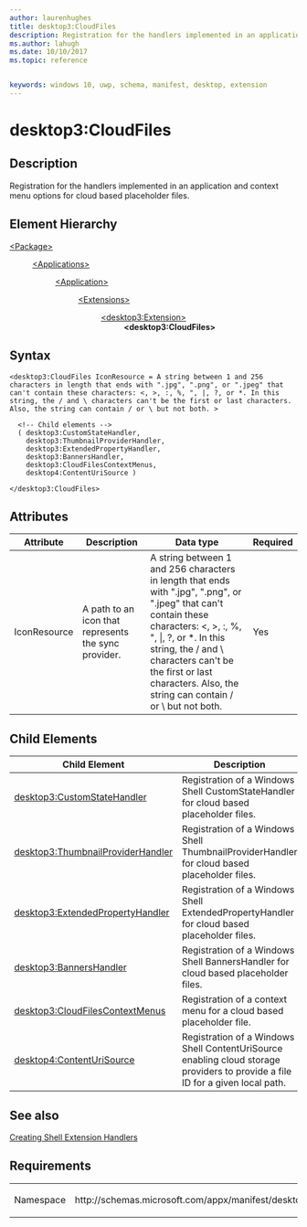 ```yaml
---
author: laurenhughes
title: desktop3:CloudFiles
description: Registration for the handlers implemented in an application and context menu options for cloud based placeholder files.
ms.author: lahugh
ms.date: 10/10/2017
ms.topic: reference


keywords: windows 10, uwp, schema, manifest, desktop, extension 
---
```


# desktop3:CloudFiles

## Description
Registration for the handlers implemented in an application and context menu options for cloud based placeholder files. 

## Element Hierarchy
<dl>
<dt><a href="element-package.md">&lt;Package&gt;</a></dt>
<dd>
<dl>
<dt><a href="element-applications.md">&lt;Applications&gt;</a></dt>
<dd>
<dl>
<dt><a href="element-application.md">&lt;Application&gt;</a></dt>
<dd>
<dl>
<dt><a href="element-1-extensions.md">&lt;Extensions&gt;</a></dt>
<dd>
<dl>
<dt><a href="element-desktop3-extension.md">&lt;desktop3:Extension&gt;</a></dt>
<dd><b>&lt;desktop3:CloudFiles&gt;</b></dd>
</dl>
</dd>
</dl>
</dd>
</dl>
</dd>
</dl>
</dd>
</dl>


## Syntax
```syntax
<desktop3:CloudFiles IconResource = A string between 1 and 256 characters in length that ends with ".jpg", ".png", or ".jpeg" that can't contain these characters: <, >, :, %, ", |, ?, or *. In this string, the / and \ characters can't be the first or last characters. Also, the string can contain / or \ but not both. >
    
  <!-- Child elements -->
  ( desktop3:CustomStateHandler,
    desktop3:ThumbnailProviderHandler, 
    desktop3:ExtendedPropertyHandler,
    desktop3:BannersHandler,
    desktop3:CloudFilesContextMenus,
    desktop4:ContentUriSource )
    
</desktop3:CloudFiles>
```

## Attributes
| Attribute | Description | Data type | Required |
|-----------|-------------|-----------|----------|
| IconResource | A path to an icon that represents the sync provider. | A string between 1 and 256 characters in length that ends with ".jpg", ".png", or ".jpeg" that can't contain these characters: &lt;, &gt;, :, %, ", &#124;, ?, or *. In this string, the / and \ characters can't be the first or last characters. Also, the string can contain / or \ but not both. | Yes |

## Child Elements

| Child Element | Description |
|---------------|-------------|
| [desktop3:CustomStateHandler](element-desktop3-customstatehandler.md) | Registration of a Windows Shell CustomStateHandler for cloud based placeholder files. |  
| [desktop3:ThumbnailProviderHandler](element-desktop3-ThumbnailProviderHandler.md) | Registration of a Windows Shell ThumbnailProviderHandler for cloud based placeholder files. |  
| [desktop3:ExtendedPropertyHandler](element-desktop3-ExtendedPropertyHandler.md) | Registration of a Windows Shell ExtendedPropertyHandler for cloud based placeholder files. |  
| [desktop3:BannersHandler](element-desktop3-BannersHandler.md) | Registration of a Windows Shell BannersHandler for cloud based placeholder files. |  
| [desktop3:CloudFilesContextMenus](element-desktop3-CloudFilesContextMenus.md) | Registration of a context menu for a cloud based placeholder file. |
| [desktop4:ContentUriSource](element-desktop4-contenturisource.md) | Registration of a Windows Shell ContentUriSource enabling cloud storage providers to provide a file ID for a given local path. |  

## See also
[Creating Shell Extension Handlers](https://msdn.microsoft.com/library/windows/desktop/cc144067(v=vs.85).aspx)

## Requirements

<table>
<colgroup>
<col width="50%" />
<col width="50%" />
</colgroup>
<tbody>
<tr class="odd">
<td><p>Namespace</p></td>
<td><p>http://schemas.microsoft.com/appx/manifest/desktop/windows10/3</p></td>
</tr>
</tbody>
</table>
